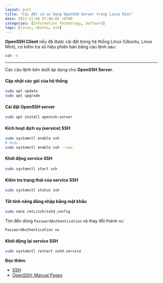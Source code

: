 ```yaml
---
layout: post
title: "Cài đặt và sử dụng OpenSSH Server trong Linux Mint"
date: 2013-11-09 07:08:09 +0700
categories: [Information Technology, Software]
tags: [linux, ubuntu, ssh]
---
```


**OpenSSH Client** nếu đã được cài đặt trong hệ thống Linux (Ubuntu, Linux Mint), có kiểm tra số hiệu phiên bản bằng câu lệnh sau:  
```bash
ssh -V
```  

---


Các câu lệnh bên dưới áp dụng cho **OpenSSH Server**.  


#### Cập nhật các gói của hệ thống
```bash
sudo apt update
sudo apt upgrade
```  


#### Cài đặt OpenSSH server
```bash
sudo apt install openssh-server
```  


#### Kích hoạt dịch vụ (service) SSH
```bash
sudo systemctl enable ssh
# Hoặc
sudo systemctl enable ssh --now
```  


#### Khởi động service SSH
```bash
sudo systemctl start ssh
```  


#### Kiểm tra trạng thái của service SSH
```bash
sudo systemctl status ssh
```  


#### Tắt tính năng đăng nhập bằng mật khẩu
```bash
sudo nano /etc/ssh/sshd_config
```  
Tìm đến dòng `PasswordAuthentication` và thay đổi thành `no`:  
```bash
PasswordAuthentication no
```  


#### Khởi động lại service SSH
```bash
sudo systemctl restart sshd.service
```  


**Đọc thêm**: 
- [SSH](https://vegetaz.github.io/ssh/2013/02/01/ssh.html)
- [OpenSSH: Manual Pages](https://www.openssh.com/manual.html)
